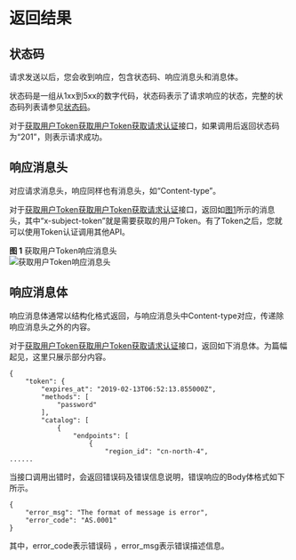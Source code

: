 # 返回结果<a name="cce_02_0334"></a>

## 状态码<a name="section10716112113450"></a>

请求发送以后，您会收到响应，包含状态码、响应消息头和消息体。

状态码是一组从1xx到5xx的数字代码，状态码表示了请求响应的状态，完整的状态码列表请参见[状态码](状态码.md)。

对于[获取用户Token](https://support.huaweicloud.com/api-iam/iam_30_0001.html)[获取用户Token](https://docs.prod-cloud-ocb.orange-business.com/zh-cn/api/iam/zh-cn_topic_0057845583.html)[获取请求认证](https://docs.otc.t-systems.com/en-us/api/iam/en-us_topic_0057845583.html)接口，如果调用后返回状态码为“201”，则表示请求成功。

## 响应消息头<a name="section10727132113450"></a>

对应请求消息头，响应同样也有消息头，如“Content-type”。

对于[获取用户Token](https://support.huaweicloud.com/api-iam/iam_30_0001.html)[获取用户Token](https://docs.prod-cloud-ocb.orange-business.com/zh-cn/api/iam/zh-cn_topic_0057845583.html)[获取请求认证](https://docs.otc.t-systems.com/en-us/api/iam/en-us_topic_0057845583.html)接口，返回如[图1](#fig18846221124515)所示的消息头，其中“x-subject-token”就是需要获取的用户Token。有了Token之后，您就可以使用Token认证调用其他API。

**图 1**  获取用户Token响应消息头<a name="fig18846221124515"></a>  
![](figures/获取用户Token响应消息头.gif "获取用户Token响应消息头")

## 响应消息体<a name="section1173592134515"></a>

响应消息体通常以结构化格式返回，与响应消息头中Content-type对应，传递除响应消息头之外的内容。

对于[获取用户Token](https://support.huaweicloud.com/api-iam/iam_30_0001.html)[获取用户Token](https://docs.prod-cloud-ocb.orange-business.com/zh-cn/api/iam/zh-cn_topic_0057845583.html)[获取请求认证](https://docs.otc.t-systems.com/en-us/api/iam/en-us_topic_0057845583.html)接口，返回如下消息体。为篇幅起见，这里只展示部分内容。

```
{
    "token": {
        "expires_at": "2019-02-13T06:52:13.855000Z",
        "methods": [
            "password"
        ],
        "catalog": [
            {
                "endpoints": [
                    {
                        "region_id": "cn-north-4",
......
```

当接口调用出错时，会返回错误码及错误信息说明，错误响应的Body体格式如下所示。

```
{
    "error_msg": "The format of message is error",
    "error_code": "AS.0001"
}
```

其中，error\_code表示错误码 ，error\_msg表示错误描述信息。


